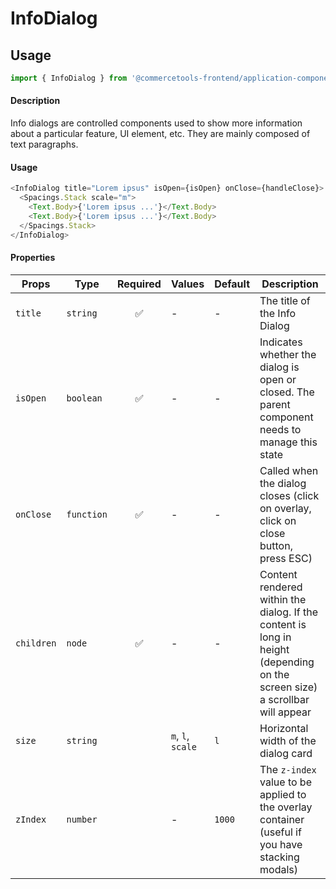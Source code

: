 # InfoDialog

## Usage

```js
import { InfoDialog } from '@commercetools-frontend/application-components';
```

#### Description

Info dialogs are controlled components used to show more information about a particular feature, UI element, etc. They are mainly composed of text paragraphs.

#### Usage

```js
<InfoDialog title="Lorem ipsus" isOpen={isOpen} onClose={handleClose}>
  <Spacings.Stack scale="m">
    <Text.Body>{'Lorem ipsus ...'}</Text.Body>
    <Text.Body>{'Lorem ipsus ...'}</Text.Body>
  </Spacings.Stack>
</InfoDialog>
```

#### Properties

| Props      | Type       | Required | Values            | Default | Description                                                                                                                 |
| ---------- | ---------- | :------: | ----------------- | ------- | --------------------------------------------------------------------------------------------------------------------------- |
| `title`    | `string`   |    ✅    | -                 | -       | The title of the Info Dialog                                                                                                |
| `isOpen`   | `boolean`  |    ✅    | -                 | -       | Indicates whether the dialog is open or closed. The parent component needs to manage this state                             |
| `onClose`  | `function` |    ✅    | -                 | -       | Called when the dialog closes (click on overlay, click on close button, press ESC)                                          |
| `children` | `node`     |    ✅    | -                 | -       | Content rendered within the dialog. If the content is long in height (depending on the screen size) a scrollbar will appear |
| `size`     | `string`   |          | `m`, `l`, `scale` | `l`     | Horizontal width of the dialog card                                                                                         |
| `zIndex`   | `number`   |          | -                 | `1000`  | The `z-index` value to be applied to the overlay container (useful if you have stacking modals)                             |
